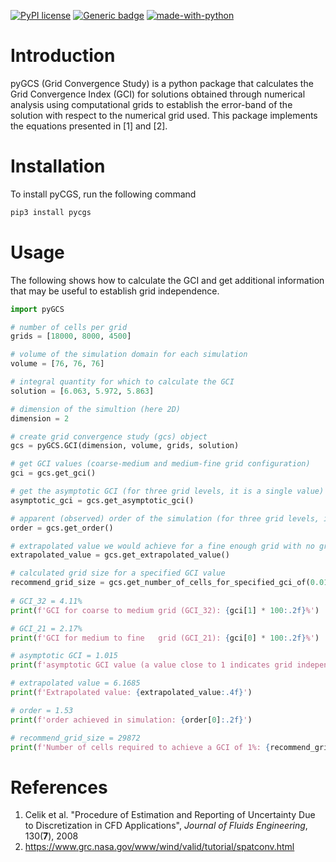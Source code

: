 [![PyPI license](https://img.shields.io/pypi/l/pygcs.svg)](https://pypi.python.org/pypi/pygcs/)
[![Generic badge](https://img.shields.io/badge/Version-v0.2.4-red.svg)](https://shields.io/)
[![made-with-python](https://img.shields.io/badge/Made%20with-Python-1f425f.svg)](https://www.python.org/)

# Introduction

pyGCS (Grid Convergence Study) is a python package that calculates the Grid Convergence Index (GCI) for solutions obtained through numerical analysis using computational grids to establish the error-band of the solution with respect to the numerical grid used. This package implements the equations presented in [1] and [2].

# Installation

To install pyCGS, run the following command

```bash
pip3 install pycgs
```

# Usage

The following shows how to calculate the GCI and get additional information that may be useful to establish grid independence.

```python
import pyGCS

# number of cells per grid
grids = [18000, 8000, 4500]

# volume of the simulation domain for each simulation
volume = [76, 76, 76]

# integral quantity for which to calculate the GCI
solution = [6.063, 5.972, 5.863]

# dimension of the simultion (here 2D)
dimension = 2

# create grid convergence study (gcs) object
gcs = pyGCS.GCI(dimension, volume, grids, solution)

# get GCI values (coarse-medium and medium-fine grid configuration)
gci = gcs.get_gci()

# get the asymptotic GCI (for three grid levels, it is a single value)
asymptotic_gci = gcs.get_asymptotic_gci()

# apparent (observed) order of the simulation (for three grid levels, it is a single value)
order = gcs.get_order()

# extrapolated value we would achieve for a fine enough grid with no grid induced errors
extrapolated_value = gcs.get_extrapolated_value()

# calculated grid size for a specified GCI value
recommend_grid_size = gcs.get_number_of_cells_for_specified_gci_of(0.01)
    
# GCI_32 = 4.11%
print(f'GCI for coarse to medium grid (GCI_32): {gci[1] * 100:.2f}%')

# GCI_21 = 2.17%
print(f'GCI for medium to fine   grid (GCI_21): {gci[0] * 100:.2f}%')

# asymptotic GCI = 1.015
print(f'asymptotic GCI value (a value close to 1 indicates grid independence): {asymptotic_gci[0]:.3f}')

# extrapolated value = 6.1685
print(f'Extrapolated value: {extrapolated_value:.4f}')

# order = 1.53
print(f'order achieved in simulation: {order[0]:.2f}')

# recommend_grid_size = 29872
print(f'Number of cells required to achieve a GCI of 1%: {recommend_grid_size:.0f}')
```

# References

1. Celik et al. "Procedure of Estimation and Reporting of Uncertainty Due to Discretization in CFD Applications", _Journal of Fluids Engineering_, 130(**7**), 2008  
2. https://www.grc.nasa.gov/www/wind/valid/tutorial/spatconv.html
